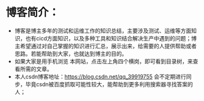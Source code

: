 # 博客简介：

* 博客是博主多年的测试和运维工作的知识总结，主要涉及测试、运维等方面知识，也有cicd方面知识，以及多种工具和知识结合解决生产中遇到的问题；博主希望通过对自己掌握的知识进行汇总，展示出来，给需要的人提供帮助或者思路。若能帮助到大家，也就达到博主的目的。
* 如果大家是用手机浏览 本网站，点击左上角四个横岗，即可看到目录树，来查看所需的文章。
* 本人csdn博客地址：https://blog.csdn.net/qq_39919755  会不定期进行同步，毕竟csdn被百度抓取可能性较大，能帮助到更多利用搜索器寻找答案的人；